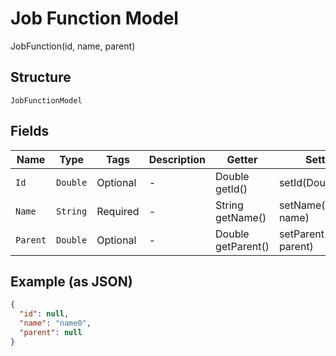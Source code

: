 
# Job Function Model

JobFunction(id, name, parent)

## Structure

`JobFunctionModel`

## Fields

| Name | Type | Tags | Description | Getter | Setter |
|  --- | --- | --- | --- | --- | --- |
| `Id` | `Double` | Optional | - | Double getId() | setId(Double id) |
| `Name` | `String` | Required | - | String getName() | setName(String name) |
| `Parent` | `Double` | Optional | - | Double getParent() | setParent(Double parent) |

## Example (as JSON)

```json
{
  "id": null,
  "name": "name0",
  "parent": null
}
```

